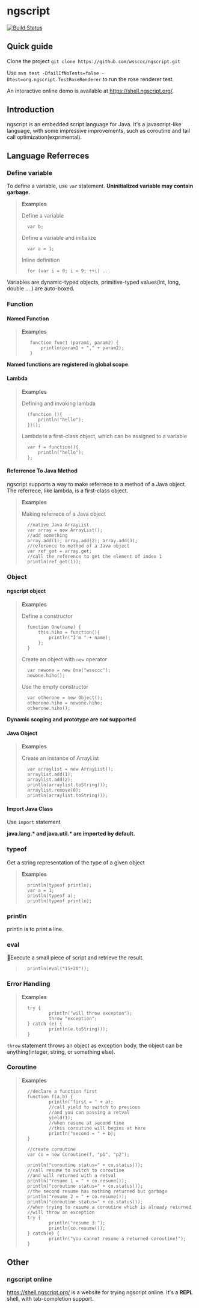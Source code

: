 # ngscript

[![Build Status](https://travis-ci.org/wssccc/ngscript.svg?branch=master)](https://travis-ci.org/wssccc/ngscript)

## Quick guide
Clone the project `git clone https://github.com/wssccc/ngscript.git`

Use `mvn test -DfailIfNoTests=false -Dtest=org.ngscript.TestRoseRenderer` to run the rose renderer test.

An interactive online demo is available at https://shell.ngscript.org/.

## Introduction
ngscript is an embedded script language for Java. It's a javascript-like language, with some impressive improvements, such as coroutine and tail call optimization(exprimental).


## Language Referreces

### Define variable
To define a variable, use `var` statement. 
**Uninitialized variable may contain garbage.**

>**Examples**
>
>Define a variable
>
>       var b;
>
>Define a variable and initialize
>
>       var a = 1;
>
>Inline definition
>
>       for (var i = 0; i < 9; ++i) ...

Variables are dynamic-typed objects, primitive-typed values(int, long, double ... ) are auto-boxed.

### Function
#### Named Function
>**Examples**
>
>        function func1 (param1, param2) {
>            println(param1 + "," + param2);
>        }
        
**Named functions are registered in global scope**.

#### Lambda
>**Examples**
>
>Defining and invoking lambda
>
>       (function (){
>           println("hello");
>       })();
>
>Lambda is a first-class object, which can be assigned to a variable
>
>       var f = function(){
>           println("hello");
>       };
>

#### Referrence To Java Method
ngscript supports a way to make referrece to a method of a Java object. The referrece, like lambda, is a first-class object.

>**Examples**
>
>Making referrece of a Java object
>
>       //native Java ArrayList
>       var array = new ArrayList();
>       //add something
>       array.add(1); array.add(2); array.add(3);
>       //reference to method of a Java object
>       var ref_get = array.get;
>       //call the reference to get the element of index 1
>       println(ref_get(1));

### Object

#### ngscript object
>**Examples**
>
>Define a constructor
>
>       function One(name) {
>           this.hiho = function(){
>               println("I'm " + name);
>           };
>       }
>
>Create an object with `new` operator
>
>       var newone = new One("wssccc");
>       newone.hiho();
>
>Use the empty constructor 
>
>       var otherone = new Object();
>       otherone.hiho = newone.hiho;
>       otherone.hiho();
**Dynamic scoping and prototype are not supported**

#### Java Object
>**Examples**
>
>Create an instance of ArrayList
>
>       var arraylist = new ArrayList();
>       arraylist.add(1);
>       arraylist.add(2);
>       println(arraylist.toString());
>       arraylist.remove(0);
>       println(arraylist.toString());
>

#### Import Java Class
Use `import` statement

**java.lang.\* and java.util.\* are imported by default.**

### typeof
Get a string representation of the type of a given object
>**Examples**
>
>       println(typeof println);
>       var a = 1;
>       println(typeof a);
>       println(typeof println);

### println
println is to print a line.

### eval
Execute a small piece of script and retrieve the result.
>
>       println(eval("15+20"));
>

### Error Handling
>**Examples**
>
>       try {
>               println("will throw excepton");
>               throw "exception";
>       } catch (e) {
>               println(e.toString());
>       }

`throw` statement throws an object as exception body, the object can be anything(integer, string, or something else).

### Coroutine
>**Examples**
>
>       //declare a function first
>       function f(a,b) {
>               println("first = " + a);
>               //call yield to switch to previous
>               //and you can passing a retval
>               yield(1); 
>               //when resume at second time
>               //this coroutine will begins at here
>               println("second = " + b);
>       }
>
>       //create coroutine
>       var co = new Coroutine(f, "p1", "p2"); 
>
>       println("coroutine status=" + co.status());
>       //call resume to switch to coroutine
>       //and will returned with a retval
>       println("resume 1 = " + co.resume());
>       println("coroutine status=" + co.status());
>       //the second resume has nothing returned but garbage
>       println("resume 2 = " + co.resume());
>       println("coroutine status=" + co.status());
>       //when trying to resume a coroutine which is already returned
>       //will throw an exception
>       try {
>               println("resume 3:");
>               println(co.resume());
>       } catch(e) {
>               println("you cannot resume a returned coroutine!");
>       }
>

## Other
### ngscript online
https://shell.ngscript.org/ is a website for trying ngscript online.
It's a **REPL** shell, with tab-completion support.